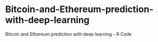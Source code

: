 # Bitcoin-and-Ethereum-prediction-with-deep-learning
Bitcoin and Ethereum prediction with deep learning - R Code
